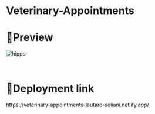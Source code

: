 # Veterinary-Appointments 
<h1>📌Preview</h1>

![hippo](https://media-exp1.licdn.com/dms/image/C4E22AQGTzD_53iAOyQ/feedshare-shrink_1280/0/1627363335077?e=1630540800&v=beta&t=rig2A5BOIzyS-lfEpCCGYncgHDBwYkHkFnGgz_XKrFQ)

<br>
<h1>📌Deployment link</h1>
https://veterinary-appointments-lautaro-soliani.netlify.app/
